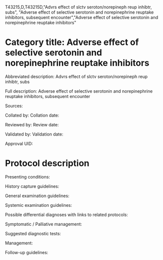 T43215,D,T43215D,"Advrs effect of slctv seroton/norepineph reup inhibtr, subs", "Adverse effect of selective serotonin and norepinephrine reuptake inhibitors, subsequent encounter","Adverse effect of selective serotonin and norepinephrine reuptake inhibitors"
# Category title: Adverse effect of selective serotonin and norepinephrine reuptake inhibitors

Abbreviated description: Advrs effect of slctv seroton/norepineph reup inhibtr, subs

Full description: Adverse effect of selective serotonin and norepinephrine reuptake inhibitors, subsequent encounter

Sources:

Collated by:
Collation date:

Reviewed by:
Review date:

Validated by:
Validation date:

Approval UID:

# Protocol description

Presenting conditions:

History capture guidelines:

General examination guidelines:

Systemic examination guidelines:

Possible differential diagnoses with links to related protocols:

Symptomatic / Palliative management:

Suggested diagnostic tests:

Management:

Follow-up guidelines:
